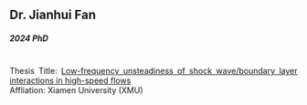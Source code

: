 ## Dr. Jianhui Fan
##### 2024 PhD

<div align="justify">
<br/>
Thesis Title:
<a href="https://theses.lib.polyu.edu.hk/handle/200/13139">Low-frequency unsteadiness of shock wave/boundary layer interactions in high-speed flows
</a>
<br/>
Affliation: Xiamen University (XMU)
</div>